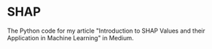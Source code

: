 # SHAP


The Python code for my article "Introduction to SHAP Values and their Application in Machine Learning" in Medium.
